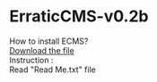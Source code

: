 # ErraticCMS-v0.2b

How to install ECMS?<br>
[Download the file](https://google.com)<br>
Instruction :<br>
Read "Read Me.txt" file<br>
